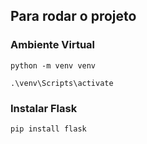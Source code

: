 ## Para rodar o projeto

### Ambiente Virtual

```
python -m venv venv
```

```
.\venv\Scripts\activate
```

### Instalar Flask

```
pip install flask
```